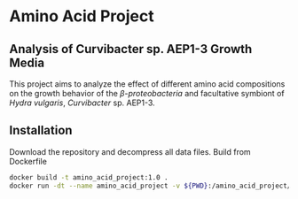 # Amino Acid Project
## Analysis of Curvibacter sp. AEP1-3  Growth Media
This project aims to analyze the effect of different amino acid compositions
on the growth behavior of the $\beta$-*proteobacteria* and facultative symbiont of *Hydra vulgaris*, *Curvibacter* sp. AEP1-3.

## Installation
Download the repository and decompress all data files.
Build from Dockerfile
```bash
docker build -t amino_acid_project:1.0 .
docker run -dt --name amino_acid_project -v ${PWD}:/amino_acid_project/applications -p 127.0.0.1:8888:8888/tcp amino_acid_project:1.0
```
